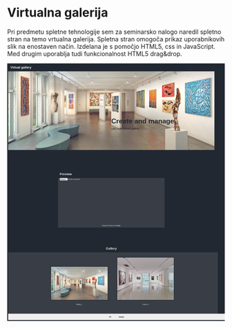 # Virtualna galerija

Pri predmetu spletne tehnologije sem za seminarsko nalogo naredil spletno stran na temo vrtualna galerija. Spletna stran omogoča prikaz uporabnikovih slik na enostaven način. Izdelana je s pomočjo HTML5, css in JavaScript. Med drugim uporablja tudi funkcionalnost HTML5 drag&drop.

![Web page](webPage.png "web page")